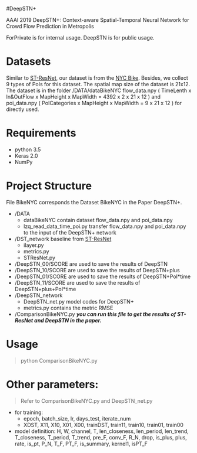 #DeepSTN+

AAAI 2019 DeepSTN+: Context-aware Spatial-Temporal Neural Network for Crowd Flow Prediction in Metropolis

ForPrivate is for internal usage. DeepSTN is for public usage.

# Datasets

Similar to [ST-ResNet](https://github.com/lucktroy/DeepST), our dataset is from the [NYC Bike](https://www.citibikenyc.com/system-data). Besides, we collect 9 types of PoIs for this dataset. The spatial map size of the dataset is 21x12. The dataset is in the folder /DATA/dataBikeNYC flow_data.npy ( TimeLenth x In&OutFlow x MapHeight x MapWidth = 4392 x 2 x 21 x 12 ) and poi_data.npy ( PoICategories x MapHeight x MapWidth = 9 x 21 x 12 ) for directly used.

# Requirements

- python 3.5
- Keras 2.0
- NumPy

# Project Structure

File BikeNYC corresponds the Dataset BikeNYC in the Paper DeepSTN+.

- /DATA
  - dataBikeNYC contain dataset flow_data.npy and poi_data.npy
  - lzq_read_data_time_poi.py transfer flow_data.npy and poi_data.npy to the input of the DeepSTN+ network
- /DST_network baseline from [ST-ResNet](https://github.com/lucktroy/DeepST)
  - ilayer.py 
  - metrics.py
  - STResNet.py 
- /DeepSTN_00/SCORE are used to save the results of DeepSTN
- /DeepSTN_10/SCORE are used to save the results of DeepSTN+plus
- /DeepSTN_01/SCORE are used to save the results of DeepSTN+PoI$*$time
- /DeepSTN_11/SCORE are used to save the results of DeepSTN+plus+PoI$*$time
- /DeepSTN_network
  - DeepSTN_net.py  model codes for DeepSTN+
  - metrics.py contains the metric RMSE
- /ComparisonBikeNYC.py ***you can run this file to get the results of ST-ResNet and DeepSTN in the paper.***

# Usage

> python ComparisonBikeNYC.py

# Other parameters:

> Refer to ComparisonBikeNYC.py and DeepSTN_net.py 

- for training:
  - epoch, batch_size, lr, days_test, iterate_num
  - XDST, X11, X10, X01, X00,  trainDST, train11, train10, train01, train00
- model definition:
  H, W, channel, T, 
  len_closeness, len_period, len_trend, 
  T_closeness, T_period, T_trend, 
  pre_F, conv_F, R_N, drop,
  is_plus, plus, rate,
  is_pt, P_N, T_F, PT_F,
  is_summary, kernel1, isPT_F